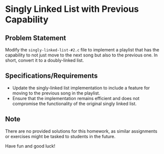 # Singly Linked List with Previous Capability

## Problem Statement

Modify the `singly-linked-list-#2.c` file to implement a playlist that has the capability to not just move to the next song but also to the previous one. In short, convert it to a doubly-linked list.

## Specifications/Requirements

- Update the singly-linked list implementation to include a feature for moving to the previous song in the playlist.
- Ensure that the implementation remains efficient and does not compromise the functionality of the original singly linked list.

## Note

There are no provided solutions for this homework, as similar assignments or exercises might be tasked to students in the future. 

Have fun and good luck!
